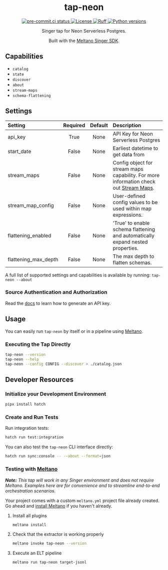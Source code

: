 <div align="center">

# tap-neon

<div>
  <a href="https://results.pre-commit.ci/latest/github/edgarrmondragon/tap-neon/main">
    <img alt="pre-commit.ci status" src="https://results.pre-commit.ci/badge/github/edgarrmondragon/tap-neon/main.svg"/>
  </a>
  <a href="https://github.com/edgarrmondragon/tap-neon/blob/main/LICENSE">
    <img alt="License" src="https://img.shields.io/github/license/edgarrmondragon/tap-neon"/>
  </a>
  <a href="https://github.com/astral-sh/ruff">
    <img src="https://img.shields.io/endpoint?url=https://raw.githubusercontent.com/charliermarsh/ruff/main/assets/badge/v2.json" alt="Ruff" style="max-width:100%;">
  </a>
  <a href="https://pypi.org/p/tap-neon/">
    <img alt="Python versions" src="https://img.shields.io/pypi/pyversions/tap-neon"/>
  </a>
</div>

Singer tap for Neon Serverless Postgres.

Built with the [Meltano Singer SDK](https://sdk.meltano.com).

</div>

## Capabilities

* `catalog`
* `state`
* `discover`
* `about`
* `stream-maps`
* `schema-flattening`

## Settings

| Setting             | Required | Default | Description |
|:--------------------|:--------:|:-------:|:------------|
| api_key             | True     | None    | API Key for Neon Serverless Postgres |
| start_date          | False    | None    | Earliest datetime to get data from |
| stream_maps         | False    | None    | Config object for stream maps capability. For more information check out [Stream Maps](https://sdk.meltano.com/en/latest/stream_maps.html). |
| stream_map_config   | False    | None    | User-defined config values to be used within map expressions. |
| flattening_enabled  | False    | None    | 'True' to enable schema flattening and automatically expand nested properties. |
| flattening_max_depth| False    | None    | The max depth to flatten schemas. |

A full list of supported settings and capabilities is available by running: `tap-neon --about`

### Source Authentication and Authorization

Read the [docs](https://neon.tech/docs/get-started-with-neon/using-api-keys/) to learn how to generate an API key.

## Usage

You can easily run `tap-neon` by itself or in a pipeline using [Meltano](https://meltano.com/).

### Executing the Tap Directly

```bash
tap-neon --version
tap-neon --help
tap-neon --config CONFIG --discover > ./catalog.json
```

## Developer Resources

### Initialize your Development Environment

```bash
pipx install hatch
```

### Create and Run Tests

Run integration tests:

```bash
hatch run test:integration
```

You can also test the `tap-neon` CLI interface directly:

```bash
hatch run sync:console -- --about --format=json
```

### Testing with [Meltano](https://www.meltano.com)

_**Note:** This tap will work in any Singer environment and does not require Meltano.
Examples here are for convenience and to streamline end-to-end orchestration scenarios._

Your project comes with a custom `meltano.yml` project file already created. Go ahead and [install Meltano](https://docs.meltano.com/getting-started/installation/) if you haven't already.

1. Install all plugins

   ```bash
   meltano install
   ```

1. Check that the extractor is working properly

   ```bash
   meltano invoke tap-neon --version
   ```

1. Execute an ELT pipeline

   ```bash
   meltano run tap-neon target-jsonl
   ```
